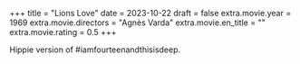 +++
title = "Lions Love"
date = 2023-10-22
draft = false
extra.movie.year = 1969
extra.movie.directors = "Agnès Varda"
extra.movie.en_title = ""
extra.movie.rating = 0.5
+++

Hippie version of #iamfourteenandthisisdeep.<!-- more -->